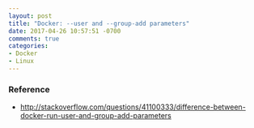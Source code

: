 ```yaml
---
layout: post
title: "Docker: --user and --group-add parameters"
date: 2017-04-26 10:57:51 -0700
comments: true
categories: 
- Docker
- Linux
---
```



### Reference

* http://stackoverflow.com/questions/41100333/difference-between-docker-run-user-and-group-add-parameters